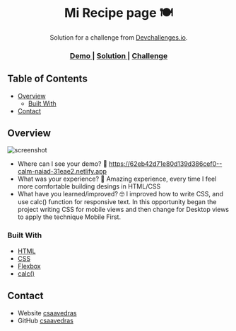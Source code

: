 <!-- Please update value in the {}  -->

<h1 align="center">Mi Recipe page 🍽</h1>

<div align="center">
   Solution for a challenge from  <a href="http://devchallenges.io" target="_blank">Devchallenges.io</a>.
</div>

<div align="center">
  <h3>
    <a href="https://www.figma.com/proto/2jVBTSKeCYF0dIN6fi0stX/recipe-blog-challenge?page-id=0%3A1&node-id=1%3A7&viewport=921%2C1168%2C0.57&scaling=min-zoom">
      Demo
    </a>
    <span> | </span>
    <a href="[https://62eb42d71e80d139d386cef0--calm-naiad-31eae2.netlify.app](https://singlerecipe.netlify.app)">
      Solution
    </a>
    <span> | </span>
    <a href="https://devchallenges.io/challenges/OEKdUZ6xs0h99C38XVht">
      Challenge
    </a>
  </h3>
</div>

<!-- TABLE OF CONTENTS -->

## Table of Contents

- [Overview](#overview)
  - [Built With](#built-with)
- [Contact](#contact)

<!-- OVERVIEW -->

## Overview

![screenshot](./assets/Screens.png)

- Where can I see your demo?
  👀 https://62eb42d71e80d139d386cef0--calm-naiad-31eae2.netlify.app
- What was your experience?
  🚀 Amazing experience, every time I feel more comfortable building desings in HTML/CSS
- What have you learned/improved?
  🤓 I improved how to write CSS, and use calc() function for responsive text. In this opportunity began the project writing CSS for mobile views and then change for Desktop views to apply the technique Mobile First.

### Built With

<!-- This section should list any major frameworks that you built your project using. Here are a few examples.-->

- [HTML](https://developer.mozilla.org/es/docs/Learn/Getting_started_with_the_web/HTML_basics)
- [CSS](w3schools.com/css/)
- [Flexbox](https://css-tricks.com/snippets/css/a-guide-to-flexbox/)
- [calc()](https://css-tricks.com/a-complete-guide-to-calc-in-css/)

## Contact

- Website [csaavedras](https://github.com/csaavedras)
- GitHub [csaavedras](https://github.com/csaavedras)
